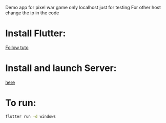 Demo app for pixel war game only localhost just for testing 
For other host change the ip in the code

# Install Flutter:
[Follow tuto](https://flutter.dev/docs/get-started/install)
# Install and launch Server: 
[here](https://github.com/Mo8/server_pixel_war)
# To run:
```bash
flutter run -d windows
```
